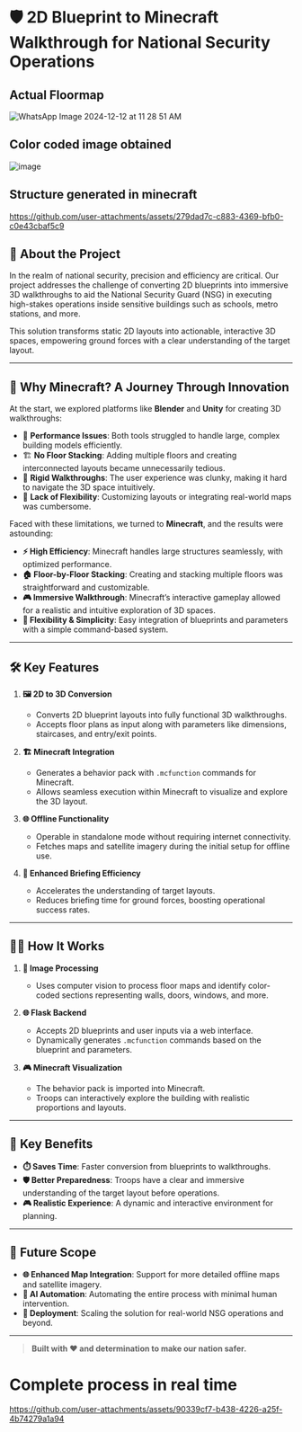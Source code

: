 # 🛡️ **2D Blueprint to Minecraft Walkthrough for National Security Operations**  


## Actual Floormap
![WhatsApp Image 2024-12-12 at 11 28 51 AM](https://github.com/user-attachments/assets/0ca205f0-2e4e-4785-b8e7-f1053257335b)

## Color coded image obtained
![image](https://github.com/user-attachments/assets/b5f4df48-93ef-42f2-9ab5-1b1823923aa1)

## Structure generated in minecraft
https://github.com/user-attachments/assets/279dad7c-c883-4369-bfb0-c0e43cbaf5c9

## 🚀 **About the Project**  
In the realm of national security, precision and efficiency are critical. Our project addresses the challenge of converting 2D blueprints into immersive 3D walkthroughs to aid the National Security Guard (NSG) in executing high-stakes operations inside sensitive buildings such as schools, metro stations, and more.  

This solution transforms static 2D layouts into actionable, interactive 3D spaces, empowering ground forces with a clear understanding of the target layout.  

---

## 🌟 **Why Minecraft? A Journey Through Innovation**  

At the start, we explored platforms like **Blender** and **Unity** for creating 3D walkthroughs:  
- 🐌 **Performance Issues**: Both tools struggled to handle large, complex building models efficiently.  
- 🏗️ **No Floor Stacking**: Adding multiple floors and creating interconnected layouts became unnecessarily tedious.  
- 🥾 **Rigid Walkthroughs**: The user experience was clunky, making it hard to navigate the 3D space intuitively.  
- 🔧 **Lack of Flexibility**: Customizing layouts or integrating real-world maps was cumbersome.  

Faced with these limitations, we turned to **Minecraft**, and the results were astounding:  
- **⚡ High Efficiency**: Minecraft handles large structures seamlessly, with optimized performance.  
- **🏠 Floor-by-Floor Stacking**: Creating and stacking multiple floors was straightforward and customizable.  
- **🎮 Immersive Walkthrough**: Minecraft’s interactive gameplay allowed for a realistic and intuitive exploration of 3D spaces.  
- **🔗 Flexibility & Simplicity**: Easy integration of blueprints and parameters with a simple command-based system.  

---

## 🛠️ **Key Features**  
1. **🖼️ 2D to 3D Conversion**  
   - Converts 2D blueprint layouts into fully functional 3D walkthroughs.  
   - Accepts floor plans as input along with parameters like dimensions, staircases, and entry/exit points.  

2. **🏗️ Minecraft Integration**  
   - Generates a behavior pack with `.mcfunction` commands for Minecraft.  
   - Allows seamless execution within Minecraft to visualize and explore the 3D layout.  

3. **🌐 Offline Functionality**  
   - Operable in standalone mode without requiring internet connectivity.  
   - Fetches maps and satellite imagery during the initial setup for offline use.  

4. **🧠 Enhanced Briefing Efficiency**  
   - Accelerates the understanding of target layouts.  
   - Reduces briefing time for ground forces, boosting operational success rates.  

---

## 🧑‍💻 **How It Works**  
1. **📸 Image Processing**  
   - Uses computer vision to process floor maps and identify color-coded sections representing walls, doors, windows, and more.  

2. **🌐 Flask Backend**  
   - Accepts 2D blueprints and user inputs via a web interface.  
   - Dynamically generates `.mcfunction` commands based on the blueprint and parameters.  

3. **🎮 Minecraft Visualization**  
   - The behavior pack is imported into Minecraft.  
   - Troops can interactively explore the building with realistic proportions and layouts.  

---

## 🔑 **Key Benefits**  
- **⏱️ Saves Time**: Faster conversion from blueprints to walkthroughs.  
- **🛡️ Better Preparedness**: Troops have a clear and immersive understanding of the target layout before operations.  
- **🎮 Realistic Experience**: A dynamic and interactive environment for planning.  

---

## 🎉 **Future Scope**  
- **🌐 Enhanced Map Integration**: Support for more detailed offline maps and satellite imagery.  
- **🤖 AI Automation**: Automating the entire process with minimal human intervention.  
- **🚀 Deployment**: Scaling the solution for real-world NSG operations and beyond.  

---

> **Built with ❤️ and determination to make our nation safer.**  




# Complete process in real time 
https://github.com/user-attachments/assets/90339cf7-b438-4226-a25f-4b74279a1a94

